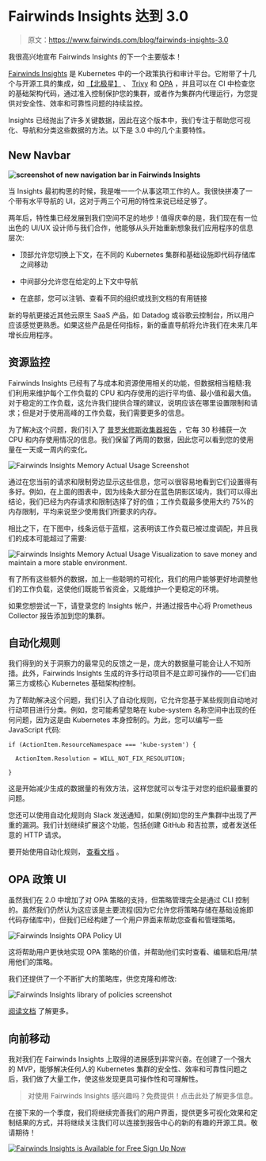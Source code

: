 # Fairwinds Insights 达到 3.0

> 原文：<https://www.fairwinds.com/blog/fairwinds-insights-3.0>

 我很高兴地宣布 Fairwinds Insights 的下一个主要版本！

[Fairwinds Insights](/insights) 是 Kubernetes 中的一个政策执行和审计平台。它附带了十几个与开源工具的集成，如 [【北极星】](https://github.com/FairwindsOps/polaris) 、 [Trivy](https://github.com/aquasecurity/trivy) 和 [OPA](https://www.openpolicyagent.org/) ，并且可以在 CI 中检查您的基础架构代码，通过准入控制保护您的集群，或者作为集群内代理运行，为您提供对安全性、效率和可靠性问题的持续监控。

Insights 已经抛出了许多关键数据，因此在这个版本中，我们专注于帮助您可视化、导航和分类这些数据的方法。以下是 3.0 中的几个主要特性。

## **New Navbar**

**![screenshot of new navigation bar in Fairwinds Insights](img/eee96a0469da6068fb8ed5824638979c.png)**

当 Insights 最初构思的时候，我是唯一一个从事这项工作的人。我很快拼凑了一个带有水平导航的 UI，这对于两三个可用的特性来说已经足够了。

两年后，特性集已经发展到我们空间不足的地步！值得庆幸的是，我们现在有一位出色的 UI/UX 设计师与我们合作，他能够从头开始重新想象我们应用程序的信息层次:

*   顶部允许您切换上下文，在不同的 Kubernetes 集群和基础设施即代码存储库之间移动

*   中间部分允许您在给定的上下文中导航

*   在底部，您可以注销、查看不同的组织或找到文档的有用链接

新的导航更接近其他云原生 SaaS 产品，如 Datadog 或谷歌云控制台，所以用户应该感觉更熟悉。如果这些产品是任何指标，新的垂直导航将允许我们在未来几年增长应用程序。

## **资源监控**

Fairwinds Insights 已经有了与成本和资源使用相关的功能，但数据相当粗糙:我们利用[](https://github.com/fairwindsops/goldilocks)来维护每个工作负载的 CPU 和内存使用的运行平均值、最小值和最大值。对于稳定的工作负载，这允许我们提供合理的建议，说明应该在哪里设置限制和请求；但是对于使用高峰的工作负载，我们需要更多的信息。

为了解决这个问题，我们引入了 [普罗米修斯收集器报告](https://insights.docs.fairwinds.com/reports/resource-metrics/) ，它每 30 秒捕获一次 CPU 和内存使用情况的信息。我们保留了两周的数据，因此您可以看到您的使用量在一天或一周内的变化。

![Fairwinds Insights Memory Actual Usage Screenshot](img/e48fe1c2b8d5039df235866ac858bfdc.png)

通过在您当前的请求和限制旁边显示这些信息，您可以很容易地看到它们设置得有多好。例如，在上面的图表中，因为线条大部分在蓝色阴影区域内，我们可以得出结论，我们已经为内存请求和限制选择了好的值；工作负载最多使用大约 75%的内存限制，平均来说至少使用我们所要求的内存。

相比之下，在下图中，线条远低于蓝框，这表明该工作负载已被过度调配，并且我们的成本可能超过了需要:

![Fairwinds Insights Memory Actual Usage Visualization to save money and maintain a more stable environment.](img/2ebe96eb28395fe0492813fbf56eb0d4.png)

有了所有这些额外的数据，加上一些聪明的可视化，我们的用户能够更好地调整他们的工作负载，这使他们既能节省资金，又能维护一个更稳定的环境。

如果您想尝试一下，请登录您的 Insights 帐户，并通过报告中心将 Prometheus Collector 报告添加到您的集群。

## **自动化规则**

我们得到的关于洞察力的最常见的反馈之一是，庞大的数据量可能会让人不知所措。此外，Fairwinds Insights 生成的许多行动项目不是立即可操作的——它们由第三方或核心 Kubernetes 基础架构控制。

为了帮助解决这个问题，我们引入了自动化规则，它允许您基于某些规则自动地对行动项目进行分类。例如，您可能希望忽略在 kube-system 名称空间中出现的任何问题，因为这是由 Kubernetes 本身控制的。为此，您可以编写一些 JavaScript 代码:

```
if (ActionItem.ResourceNamespace === 'kube-system') {

  ActionItem.Resolution = WILL_NOT_FIX_RESOLUTION;

}
```

这是开始减少生成的数据量的有效方法，这样您就可以专注于对您的组织最重要的问题。

您还可以使用自动化规则向 Slack 发送通知，如果(例如)您的生产集群中出现了严重的漏洞。我们计划继续扩展这个功能，包括创建 GitHub 和吉拉票，或者发送任意的 HTTP 请求。

要开始使用自动化规则， [查看文档](https://insights.docs.fairwinds.com/features/rules/) 。

## **OPA 政策 UI**

虽然我们在 2.0 中增加了对 OPA 策略的支持，但策略管理完全是通过 CLI 控制的。虽然我们仍然认为这应该是主要流程(因为它允许您将策略存储在基础设施即代码存储库中)，但我们已经构建了一个用户界面来帮助您查看和管理策略。

![Fairwinds Insights OPA Policy UI](img/0fd365e05a6cb69ed55224ceed38c3a6.png)

这将帮助用户更快地实现 OPA 策略的价值，并帮助他们实时查看、编辑和启用/禁用他们的策略。

我们还提供了一个不断扩大的策略库，供您克隆和修改:

![Fairwinds Insights library of policies screenshot](img/0e760564fe70ee065df0da655a85e631.png)

[阅读文档](https://insights.docs.fairwinds.com/features/policy/) 了解更多。

## **向前移动**

我对我们在 Fairwinds Insights 上取得的进展感到非常兴奋。在创建了一个强大的 MVP，能够解决任何人的 Kubernetes 集群的安全性、效率和可靠性问题之后，我们做了大量工作，使这些发现更具可操作性和可理解性。

> 对使用 Fairwinds Insights 感兴趣吗？免费提供！点击此处了解更多信息。

在接下来的一个季度，我们将继续完善我们的用户界面，提供更多可视化效果和定制结果的方式，并将继续关注我们可以连接到报告中心的新的有趣的开源工具。敬请期待！

[![Fairwinds Insights is Available for Free Sign Up Now](img/90e93a941f22f2087c3a229a91ea6c10.png)](https://cta-redirect.hubspot.com/cta/redirect/2184645/d329e036-9905-4715-85b8-31a98b50623c)